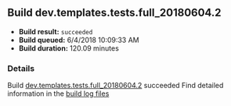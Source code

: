 ## Build dev.templates.tests.full_20180604.2
- **Build result:** `succeeded`
- **Build queued:** 6/4/2018 10:09:33 AM
- **Build duration:** 120.09 minutes
### Details
Build [dev.templates.tests.full_20180604.2](https://winappstudio.visualstudio.com/web/build.aspx?pcguid=a4ef43be-68ce-4195-a619-079b4d9834c2&builduri=vstfs%3a%2f%2f%2fBuild%2fBuild%2f25801) succeeded
Find detailed information in the [build log files](https://uwpctdiags.blob.core.windows.net/buildlogs/dev.templates.tests.full_20180604.2_logs.zip)
